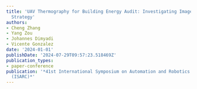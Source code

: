 ```yaml
---
title: 'UAV Thermography for Building Energy Audit: Investigating Image Acquisition
  Strategy'
authors:
- Cheng Zhang
- Yang Zou
- Johannes Dimyadi
- Vicente Gonzalez
date: '2024-01-01'
publishDate: '2024-07-29T09:57:23.518469Z'
publication_types:
- paper-conference
publication: '*41st International Symposium on Automation and Robotics in Construction
  (ISARC)*'
---
```

